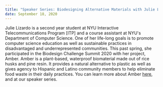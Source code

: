 ```yaml
---
title: "Speaker Series: Biodesigning Alternative Materials with Julie Lizardo"
date: September 18, 2020
---
```


Julie Lizardo is a second year student at NYU Interactive Telecommunications Program [ITP] and a course assistant at NYU's Department of Computer Science. One of her life-long goals is to promote computer science education as well as sustainable practices in disadvantaged and underrepresented communities. This past spring, she participated in the Biodesign Challenge Summit 2020 with her project, Amber. Amber is a plant-based, waterproof biomaterial made out of rice husks and pine resin. It provides a natural alternative to plastic as well as gives agency to Hispanic and Latino community members to help eliminate food waste in their daily practices. You can learn more about Amber [here](https://lizardoajulie.wixsite.com/amber), and at our speaker series. 
